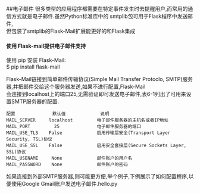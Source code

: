 ##电子邮件
很多类型的应用程序都需要在特定事件发生时去提醒用户,而常用的通信方式就是电子邮件.虽然Python标准库中的 smtplib包可用于Flask程序中发送邮件,  
但包装了smtplib的Flask-Mail扩展能更好的和Flask集成 

#### 使用 Flask-mail提供电子邮件支持

使用 pip 安装 Flask-Mail:  
$ pip install flask-mail

Flask-Mail链接到简单邮件传输协议(Simple Mail Transfer Protoclo, SMTP)服务器,并把邮件交给这个服务器发送,如果不进行配置,Flask-Mail  
会连接到localhost上的端口25,无需验证即可发送电子邮件,表6-1列出了可用来设置SMTP服务器的配置.

```
配置              默认值             说明
MAIL_SERVER     localhost         电子邮件服务器的主机名或者IP地址
MAIL_PORT         25              电子邮件服务器的端口
MAIL_USE_TLS    False             启用传输层安全(Transport Layer Security, TSL)协议
MAIL_USE_SSL    False             启用安全套接层(Secure Sockets Layer, SSL)协议
MAIL_USENAME     None             邮件账户的用户名
MAIL_PASSWORD    None             邮件账户的密码
```

如果连接到外部SMTP服务器,则可能更方便,举个例子,下例展示了如何配置程序,以便使用Google Gmail账户发送电子邮件.hello.py
```python


```